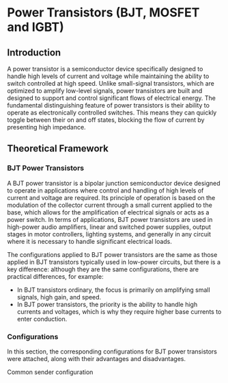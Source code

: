 # Power Transistors (BJT, MOSFET and IGBT)
## Introduction
A power transistor is a semiconductor device specifically designed to handle high levels of current and voltage while maintaining the ability to switch controlled at high speed. Unlike small-signal transistors, which are optimized to amplify low-level signals, power transistors are built and designed to support and control significant flows of electrical energy. The fundamental distinguishing feature of power transistors is their ability to operate as electronically controlled switches. This means they can quickly toggle between their on and off states, blocking the flow of current by presenting high impedance.

## Theoretical Framework
### BJT Power Transistors
A BJT power transistor is a bipolar junction semiconductor device designed to operate in applications where control and handling of high levels of current and voltage are required. Its principle of operation is based on the modulation of the collector current through a small current applied to the base, which allows for the amplification of electrical signals or acts as a power switch. In terms of applications, BJT power transistors are used in high-power audio amplifiers, linear and switched power supplies, output stages in motor controllers, lighting systems, and generally in any circuit where it is necessary to handle significant electrical loads.

The configurations applied to BJT power transistors are the same as those applied in BJT transistors typically used in low-power circuits, but there is a key difference: although they are the same configurations, there are practical differences, for example:
- In BJT transistors ordinary, the focus is primarily on amplifying small signals, high gain, and speed.
- In BJT power transistors, the priority is the ability to handle high currents and voltages, which is why they require higher base currents to enter conduction.

### Configurations
In this section, the corresponding configurations for BJT power transistors were attached, along with their advantages and disadvantages.

Common sender configuration
